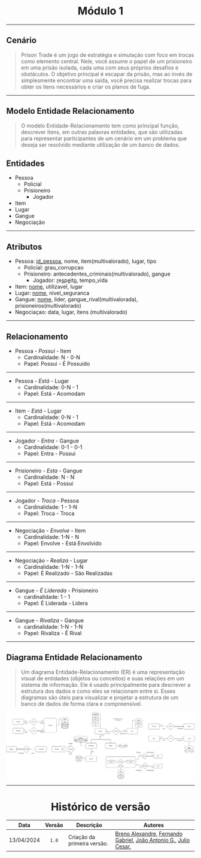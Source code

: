 <center>

# Módulo 1

</center>

---

## Cenário
> Prison Trade é um jogo de estratégia e simulação com foco em trocas como elemento central. Nele, você assume o papel de um prisioneiro em uma prisão isolada, cada uma com seus próprios desafios e obstáculos. O objetivo principal é escapar da prisão, mas ao invés de simplesmente encontrar uma saída, você precisa realizar trocas para obter os itens necessários e criar os planos de fuga.

---
## Modelo Entidade Relacionamento


> O modelo Entidade-Relacionamento tem como principal função, descrever itens, em outras palavras entidades, que são utilizadas para representar participantes de um cenário em um problema que deseja ser resolvido mediante utilização de um banco de dados.


## Entidades

- Pessoa
    - Policial
    - Prisioneiro
        - Jogador
- Item
- Lugar
- Gangue
- Negociação

---

## Atributos
- Pessoa: <ins>id_pessoa</ins>, nome, item(multivalorado), lugar, tipo
    - Policial: grau_corrupcao
    - Prisioneiro: antecedentes_criminais(multivalorado), gangue
        - Jogador: <ins>r</ins>e<ins>s</ins>p<ins>e</ins>it<ins>o</ins>, tempo_vida
- Item: <ins>nome</ins>, utilizavel, lugar
- Lugar: <ins>nome</ins>, nivel_seguranca
- Gangue: <ins>nome</ins>, lider, gangue_rival(multivalorada), prisioneiros(multivalorado)
- Negociaçao: data, lugar, itens (multivalorado)

---

## Relacionamento

- Pessoa - *Possui* - Item
    - Cardinalidade: N - 0-N
    - Papel: Possui - É Possuido

---

- Pessoa - *Está* - Lugar
    - Cardinalidade: 0-N - 1
    - Papel: Está - Acomodam

---

- Item - *Está* - Lugar
    - Cardinalidade: 0-N - 1
    - Papel: Está - Acomodam

---

- Jogador - *Entra* - Gangue
    - Cardinalidade: 0-1 - 0-1
    - Papel: Entra - Possui

---

- Prisioneiro - *Esta* - Gangue
    -  Cardinalidade: N - N
    -  Papel: Está - Possui

---

- Jogador - *Troca* - Pessoa
    - Cardinalidade: 1 - 1-N
    - Papel: Troca - Troca

---

- Negociação - *Envolve* - Item
    - Cardinalidade: 1-N - N
    - Papel: Envolve - Está Envolvido

---

- Negociação - *Realiza* - Lugar
    - Cardinalidade: 1-N - 1-N
    - Papel: É Realizado - São Realizadas

---

- Gangue - *É Liderada* - Prisioneiro
    - cardinalidade: 1 - 1
    - Papel: É Liderada - Lidera

---

- Gangue - *Rivaliza* - Gangue
    - cardinalidade: 1-N - 1-N
    - Papel: Rivaliza - É Rival

---

## Diagrama Entidade Relacionamento

> Um diagrama Entidade-Relacionamento (ER) é uma representação visual de entidades (objetos ou conceitos) e suas relações em um sistema de informação. Ele é usado principalmente para descrever a estrutura dos dados e como eles se relacionam entre si. Esses diagramas são úteis para visualizar e projetar a estrutura de um banco de dados de forma clara e compreensível.

<div align="center">
<div align="center"><img src= "https://raw.githubusercontent.com/SBD1/2024.1-Prison-Trading/Pages/docs/assets/DER.png"/></div>
</div>

---
<center>

# Histórico de versão

</center>

<div style="margin: 0 auto; width: fit-content;">

|    Data    | Versão | Descrição                   | Autores |
|:----------:|:------:|-----------------------------|-------|
| 13/04/2024 | `1.0`  | Criação da primeira versão. | [Breno Alexandre](https://github.com/brenoalexandre0), [Fernando Gabriel](https://github.com/show-dawn), [João Antonio G.](https://github.com/joaoseisei),  [Julio Cesar](https://github.com/julio1099), |

</div>